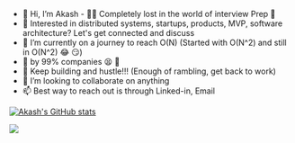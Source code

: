 - 👋 Hi, I’m Akash - 🏃‍♂️ Completely lost in the world of interview Prep 🏃
- 👀 Interested in distributed systems, startups, products, MVP, software architecture? Let's get connected and discuss
- 🌱 I’m currently on a journey to reach O(N) (Started with O(N^2) and still in O(N^2) 😂 😏)
- 👻 by 99% companies 😫 🤞
- 💪 Keep building and hustle!!! (Enough of rambling, get back to work)
- 💞️ I’m looking to collaborate on anything
- 📫 Best way to reach out is through Linked-in, Email

[![Akash's GitHub stats](https://github-readme-stats.vercel.app/api?username=rbakash)](https://github.com/rbakash?tab=repositories)

![](https://komarev.com/ghpvc/?username=rbakash&color=green)
<!---
rbakash/rbakash is a ✨ special ✨ repository because its `README.md` (this file) appears on your GitHub profile.
You can click the Preview link to take a look at your changes.
--->
